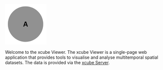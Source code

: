 [![example_logo_a.png](../images/example_logo_a.png)](https://xcube-dev.github.io/xcube-viewer/)

Welcome to the xcube Viewer. The xcube Viewer is a single-page
web application that provides tools to visualise and analyse multitemporal spatial datasets. 
The data is provided via the [xcube Server](https://xcube.readthedocs.io/en/latest/webapi.html).
